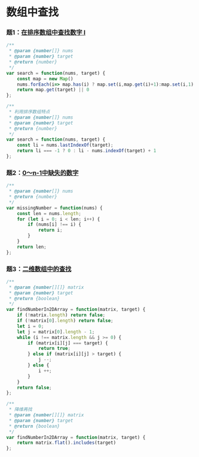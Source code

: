 # 数组中查找

### 题1：[在排序数组中查找数字 I](https://leetcode-cn.com/problems/zai-pai-xu-shu-zu-zhong-cha-zhao-shu-zi-lcof/)

```javascript
/**
 * @param {number[]} nums
 * @param {number} target
 * @return {number}
 */
var search = function(nums, target) {
    const map = new Map()
    nums.forEach(i=> map.has(i) ? map.set(i,map.get(i)+1):map.set(i,1) )
    return map.get(target) || 0
};

/**
 * 利用排序数组特点
 * @param {number[]} nums
 * @param {number} target
 * @return {number}
 */
var search = function(nums, target) {
    const li = nums.lastIndexOf(target);
    return li === -1 ? 0 : li - nums.indexOf(target) + 1
};
```

### 题2：[0～n-1中缺失的数字](https://leetcode-cn.com/problems/que-shi-de-shu-zi-lcof/)

```javascript
/**
 * @param {number[]} nums
 * @return {number}
 */
var missingNumber = function(nums) {
    const len = nums.length;
    for (let i = 0; i < len; i++) {
        if (nums[i] !== i) {
            return i;
        }
    }
    return len;
};
```

### 题3：[二维数组中的查找](https://leetcode-cn.com/problems/er-wei-shu-zu-zhong-de-cha-zhao-lcof/)

```javascript
/**
 * @param {number[][]} matrix
 * @param {number} target
 * @return {boolean}
 */
var findNumberIn2DArray = function(matrix, target) {
    if (!matrix.length) return false;
    if (!matrix[0].length) return false;
    let i = 0;
    let j = matrix[0].length - 1;
    while (i !== matrix.length && j >= 0) {
        if (matrix[i][j] === target) {
            return true;
        } else if (matrix[i][j] > target) {
            j --;
        } else {
            i ++;
        }
    }
    return false;
};

/**
 * 降维再找
 * @param {number[][]} matrix
 * @param {number} target
 * @return {boolean}
 */
var findNumberIn2DArray = function(matrix, target) {
    return matrix.flat().includes(target)
};
```

